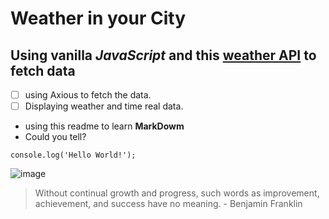 # Weather in your City
## Using vanilla *JavaScript* and this [**weather API**](https://www.shecodes.io/learn/apis/weather) to fetch data

- [ ] using Axious to fetch the data.
- [ ] Displaying weather and time real data.

* using this readme to learn **MarkDowm**
* Could you tell?

```
console.log('Hello World!');
```
![image](https://github.com/asmaaHamdym/simple-weather-app/assets/120820983/a8e95d78-482e-4cd1-9466-ba23932d4f88)



> Without continual growth and progress, such words as improvement, achievement, and success have no meaning. - Benjamin Franklin
